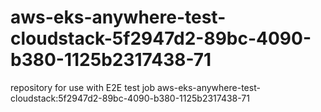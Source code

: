 # aws-eks-anywhere-test-cloudstack-5f2947d2-89bc-4090-b380-1125b2317438-71
repository for use with E2E test job aws-eks-anywhere-test-cloudstack:5f2947d2-89bc-4090-b380-1125b2317438-71
